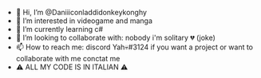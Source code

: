 - 👋 Hi, I’m @Daniiiconladdidonkeykonghy
- 👀 I’m interested in videogame and manga
- 🌱 I’m currently learning c#
- 💞️ I’m looking to collaborate with: nobody i'm solitary 💔 (joke)
- 📫 How to reach me: discord Yah💀#3124 if you want a project or want to collaborate with me conctat me
- ⚠ ALL MY CODE IS IN ITALIAN ⚠
